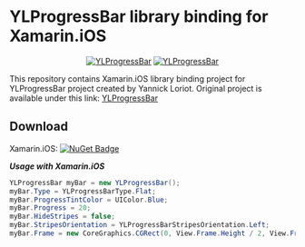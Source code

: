 # YLProgressBar library binding for Xamarin.iOS

<p align="center">
<a href="http://preview.ibb.co/fC0nb5/ylprogressbar_header.png"><img alt="YLProgressBar" src="http://preview.ibb.co/fC0nb5/ylprogressbar_header.png"/></a>
<a href="http://preview.ibb.co/c4dtik/YLProgress_Bar.gif"><img alt="YLProgressBar" src="http://preview.ibb.co/c4dtik/YLProgress_Bar.gif"/></a>
</p>

This repository contains Xamarin.iOS library binding project for YLProgressBar project created by Yannick Loriot.
Original project is available under this link:
[YLProgressBar](https://github.com/yannickl/YLProgressBar) 

## Download
Xamarin.iOS: [![NuGet Badge](https://buildstats.info/nuget/YLProgressBarXamarin)](https://www.nuget.org/packages/YLProgressBarXamarin/)

***Usage with Xamarin.iOS***

```c#
YLProgressBar myBar = new YLProgressBar();
myBar.Type = YLProgressBarType.Flat;
myBar.ProgressTintColor = UIColor.Blue;
myBar.Progress = 20;
myBar.HideStripes = false;
myBar.StripesOrientation = YLProgressBarStripesOrientation.Left;
myBar.Frame = new CoreGraphics.CGRect(0, View.Frame.Height / 2, View.Frame.Width, 30);
```
